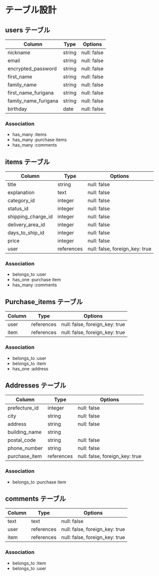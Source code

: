 
# テーブル設計

## users テーブル

| Column               | Type   | Options     |
| -------------------- | ------ | ----------- |
| nickname             | string | null: false |
| email                | string | null: false |
| encrypted_password   | string | null: false |
| first_name           | string | null: false |
| family_name          | string | null: false |
| first_name_furigana  | string | null: false |
| family_name_furigana | string | null: false |
| birthday             | date   | null: false |

### Association

- has_many :items
- has_many :purchase items
- has_many :comments

## items テーブル

| Column             | Type       | Options                        |
| ------------------ | ---------- | ------------------------------ |
| title              | string     | null: false                    |
| explanation        | text       | null: false                    |
| category_id        | integer    | null: false                    |
| status_id          | integer    | null: false                    |
| shipping_charge_id | integer    | null: false                    |
| delivery_area_id   | integer    | null: false                    |
| days_to_ship_id    | integer    | null: false                    |
| price              | integer    | null: false                    |
| user               | references | null: false, foreign_key: true |
### Association

- belongs_to :user
- has_one :purchase item
- has_many :comments

## Purchase_items テーブル

| Column          | Type         | Options                        |
| --------------- | ------------ | ------------------------------ |
| user            | references   | null: false, foreign_key: true |
| item            | references   | null: false, foreign_key: true |

### Association

- belongs_to :user
- belongs_to :item
- has_one :address

## Addresses テーブル

| Column          | Type         | Options                        |
| --------------- | ------------ | ------------------------------ |
| prefecture_id   | integer      | null: false                    |
| city            | string       | null: false                    |
| address         | string       | null: false                    |
| building_name   | string       |                                |
| postal_code     | string       | null: false                    |
| phone_number    | string       | null: false                    |
| purchase_item   | references   | null: false, foreign_key: true |

### Association

- belongs_to :purchase item


## comments テーブル

| Column          | Type         | Options                        |
| --------------- | ------------ | ------------------------------ |
| text            | text         | null: false                    |
| user            | references   | null: false, foreign_key: true |
| item            | references   | null: false, foreign_key: true |

### Association

- belongs_to :item
- belongs_to :user
